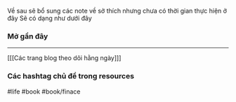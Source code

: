

Về sau sẽ bổ sung các note về sở thích nhưng chưa có thời gian thực hiện ở đây 
Sẽ có dạng như dưới đây

### Mở gần đây 
---
[[[Các trang blog theo dõi hằng ngày]]]

### Các hashtag chủ đề trong resources
#life #book #book/finace

